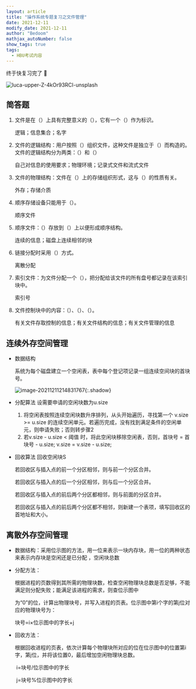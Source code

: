 ```yaml
---
layout: article
title: "操作系统专题复习之文件管理"
date: 2021-12-11
modify_date: 2021-12-11
author: "Bedoom"
mathjax_autoNumber: false
show_tags: true
tags:
  - HBU考试内容
---
```


终于快复习完了 :star2:

![luca-upper-Z-4kOr93RCI-unsplash](https://gitee.com/bedoom/images/raw/master/202112111711994.jpg)

<!--more-->

## 简答题

1. 文件是在（）上具有完整意义的（），它有一个（）作为标识。

   逻辑；信息集合；名字

2. 文件的逻辑结构：用户按照（）组织文件，这种文件是独立于（）而构造的。文件的逻辑结构分为两类：（）和（）

   自己对信息的使用要求；物理环境；记录式文件和流式文件

3. 文件的物理结构：文件在（）上的存储组织形式，这与（）的性质有关。

   外存；存储介质

4. 顺序存储设备只能用于（）。

   顺序文件

5. 顺序文件：（）存放到（）上以便形成顺序结构。

   连续的信息；磁盘上连续相邻的块

6. 链接分配时采用（）方式。

   离散分配

7. 索引文件：为文件分配一个（），把分配给该文件的所有盘号都记录在该索引块中。

   索引号

8. 文件控制块中的内容：（）、（）、（）。

   有关文件存取控制的信息；有关文件结构的信息；有关文件管理的信息

## 连续外存空间管理

* 数据结构

  系统为每个磁盘建立一个空闲表，表中每个登记项记录一组连续空间块的首块号。

  ![image-20211211214831767](https://gitee.com/bedoom/images/raw/master/202112112148566.png){:.shadow}

* 分配算法 设需要申请的空闲块数为u.size

  1. 将空闲表按照连续空闲块数升序排列，从头开始遍历，寻找第一个 v.size >= u.size 的连续空闲单元。若遍历完成，没有找到满足条件的空闲单元，则申请失败；否则转步骤2
  2. 若v.size - u.size < 阈值 时，将此空闲块移除空闲表，否则，首块号 = 首块号 - u.size; v.size = v.size - u.size;

* 回收算法 回收空闲块S

  若回收区与插入点的前一个分区相邻，则与前一个分区合并。

  若回收区与插入点的后一个分区相邻，则与后一个分区合并。

  若回收区与插入点的前后两个分区都相邻，则与前面的分区合并。

  若回收区与插入点的前后两个分区都不相邻，则新建一个表项，填写回收区的首地址和大小。

## 离散外存空间管理

* 数据结构：采用位示图的方法，用一位来表示一块内存块，用一位的两种状态来表示内存块是空闲还是已分配 ，空闲块总数

* 分配方法：

  根据进程的页数得到其所需的物理块数，检查空闲物理块总数是否足够，不能满足则分配失败；能满足该进程的需求，则查位示图中

  为“0”的位，计算出物理块号，并写入进程的页表。位示图中第i个字的第j位对应的物理块号为：

  块号=i×位示图中的字长+j

* 回收方法：

  根据回收进程的页表，依次计算每个物理块所对应的位在位示图中的位置第i字，第j位，并将该位置0，最后增加空闲物理块总数。

  ​         i=块号/位示图中的字长

  ​         j=块号%位示图中的字长



